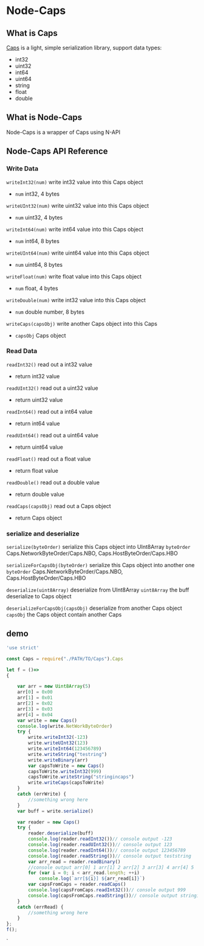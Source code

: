 # Node-Caps

## What is Caps

[Caps](https://github.com/Rokid/aife-mutils) is a light, simple serialization library, support data types:
- int32
- uint32
- int64
- uint64
- string
- float
- double

## What is Node-Caps
Node-Caps is a wrapper of Caps using N-API

## Node-Caps API Reference
### Write Data
`writeInt32(num)` write int32 value into this Caps object
- `num` int32, 4 bytes

`writeUInt32(num)` write uint32 value into this Caps object
- `num` uint32, 4 bytes

`writeInt64(num)` write int64 value into this Caps object
- `num` int64, 8 bytes

`writeUInt64(num)` write uint64 value into this Caps object
- `num` uint64, 8 bytes

`writeFloat(num)` write float value into this Caps object
- `num` float, 4 bytes

`writeDouble(num)` write int32 value into this Caps object
- `num` double number, 8 bytes

`writeCaps(capsObj)` write another Caps object into this Caps
- `capsObj` Caps object

### Read Data
`readInt32()` read out a int32 value
- return int32 value

`readUInt32()` read out a uint32 value
- return uint32 value

`readInt64()`  read out a int64 value
- return int64 value

`readUInt64()`  read out a uint64 value
- return uint64 value

`readFloat()`  read out a float value
- return float value

`readDouble()`  read out a double value
- return double value

`readCaps(capsObj)`  read out a Caps object
- return Caps object

### serialize and deserialize

`serialize(byteOrder)` serialize this Caps object into UInt8Array
`byteOrder` Caps.NetworkByteOrder/Caps.NBO, Caps.HostByteOrder/Caps.HBO

`serializeForCapsObj(byteOrder)` serialize this Caps object into another one
`byteOrder` Caps.NetworkByteOrder/Caps.NBO, Caps.HostByteOrder/Caps.HBO

`deserialize(uint8Array)` deserialize from UInt8Array
`uint8Array` the buff deserialize to Caps object

`deserializeForCapsObj(capsObj)` deserialize from another Caps object
`capsObj` the Caps object contain another Caps

## demo
```js
'use strict'

const Caps = require("./PATH/TO/Caps").Caps

let f = ()=>
{

    var arr = new Uint8Array(5)
    arr[0] = 0x00
    arr[1] = 0x01
    arr[2] = 0x02
    arr[3] = 0x03
    arr[4] = 0x04
    var write = new Caps()
    console.log(write.NetWorkByteOrder)
    try {
        write.writeInt32(-123)
        write.writeUInt32(123)
        write.writeInt64(123456789)
        write.writeString("testring")
        write.writeBinary(arr)
        var capsToWrite = new Caps()
        capsToWrite.writeInt32(999)
        capsToWrite.writeString("stringincaps")
        write.writeCaps(capsToWrite)
    }
    catch (errWrite) {
        //something wrong here
    }
    var buff = write.serialize()

    var reader = new Caps()
    try {
        reader.deserialize(buff)
        console.log(reader.readInt32())// console output -123
        console.log(reader.readUInt32())// console output 123
        console.log(reader.readInt64())// console output 123456789
        console.log(reader.readString())// console output teststring
        var arr_read = reader.readBinary()
        //console output arr[0] 1 arr[1] 2 arr[2] 3 arr[3] 4 arr[4] 5
        for (var i = 0; i < arr_read.length; ++i)
            console.log(`arr[${i}] ${arr_read[i]}`)
        var capsFromCaps = reader.readCaps()
        console.log(capsFromCaps.readInt32())// console output 999
        console.log(capsFromCaps.readString())// console output stringincaps
    }
    catch (errRead) {
        //something wrong here
    }
};
f();

```
`






